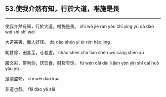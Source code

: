 ## 53.使我介然有知，行於大道，唯施是畏
---


<ruby><rbc><rb> 使我介然有知，行於大道，唯施是畏。 </rb></rbc>
  <rtc><rt>shǐ wǒ jiè rán yǒu zhī xíng yú dà dào wéi shī shì wèi</rt></rtc>
</ruby>

<ruby><rbc><rb> 大道甚夷，而人好径。 </rb></rbc>
  <rtc><rt>dà dào shén yí ér rén hǎo jìng</rt></rtc>
</ruby>

<ruby><rbc><rb> 朝甚除，田甚芜，仓甚虚。 </rb></rbc>
  <rtc><rt>cháo shén chú tián shén wú cāng shén xū</rt></rtc>
</ruby>

<ruby><rbc><rb> 服文彩，带利剑，厌饮食，财货有馀。 </rb></rbc>
  <rtc><rt>fú wén cǎi dài lì jiàn yàn yǐn shí cái huò yǒu yú</rt></rtc>
</ruby>

<ruby><rbc><rb> 是谓盗夸。 </rb></rbc>
  <rtc><rt>shì wèi dào kuā</rt></rtc>
</ruby>

<ruby><rbc><rb> 非道也哉。 </rb></rbc>
  <rtc><rt>fēi dào yě zāi</rt></rtc>
</ruby>

<ruby><rbc><rb>   </rb></rbc>
  <rtc><rt> </rt></rtc>
</ruby>

